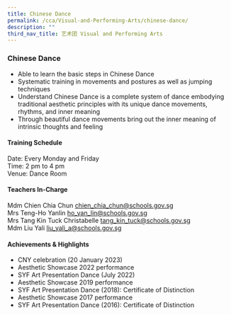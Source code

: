```yaml
---
title: Chinese Dance
permalink: /cca/Visual-and-Performing-Arts/chinese-dance/
description: ""
third_nav_title: 艺术团 Visual and Performing Arts
---
```


### Chinese Dance

*   Able to learn the basic steps in Chinese Dance
*   Systematic training in movements and postures as well as jumping techniques
*   Understand Chinese Dance is a complete system of dance embodying traditional aesthetic principles with its unique dance movements, rhythms, and inner meaning
*   Through beautiful dance movements bring out the inner meaning of intrinsic thoughts and feeling

#### Training Schedule

Date: Every Monday and Friday<br>
Time: 2 pm to 4 pm<br>
Venue: Dance Room

#### Teachers In-Charge

Mdm Chien Chia Chun [chien\_chia\_chun@schools.gov.sg](mailto:chien_chia_chun@schools.gov.sg)<br>
Mrs Teng-Ho Yanlin [ho\_yan\_lin@schools.gov.sg](mailto:ho_yan_lin@schools.gov.sg)<br>
Mrs Tang Kin Tuck Christabelle [tang\_kin\_tuck@schools.gov.sg](mailto:tang_kin_tuck@schools.gov.sg)<br>
Mdm Liu Yali [liu\_yali\_a@schools.gov.sg](mailto:liu_yali_a@schools.gov.sg)

#### Achievements & Highlights  

*   CNY celebration (20 January 2023)
*   Aesthetic Showcase 2022 performance
*   SYF Art Presentation Dance (July 2022)
*   Aesthetic Showcase 2019 performance
*   SYF Art Presentation Dance (2018): Certificate of Distinction
*   Aesthetic Showcase 2017 performance  
*   SYF Art Presentation Dance (2016): Certificate of Distinction